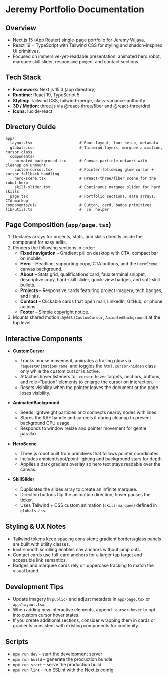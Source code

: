 # Jeremy Portfolio Documentation

## Overview

- Next.js 15 (App Router) single-page portfolio for Jeremy Wijaya.
- React 19 + TypeScript with Tailwind CSS for styling and shadcn-inspired UI primitives.
- Focused on immersive-yet-readable presentation: animated hero robot, marquee skill slider, responsive project and contact sections.

## Tech Stack

- **Framework:** Next.js 15.3 (app directory)
- **Runtime:** React 19, TypeScript 5
- **Styling:** Tailwind CSS, tailwind-merge, class-variance-authority
- **3D / Motion:** three.js via @react-three/fiber and @react-three/drei
- **Icons:** lucide-react

## Directory Guide

```text
app/
  layout.tsx                     # Root layout, font setup, metadata
  globals.css                    # Tailwind layers, marquee animation, cursor class
  components/
    animated-background.tsx      # Canvas particle network with cleanup on unmount
    custom-cursor.tsx            # Pointer-following glow cursor + cursor fallback handling
    hero-scene.tsx               # @react-three/fiber scene for the robot hero
    skill-slider.tsx             # Continuous marquee slider for hard skills
  page.tsx                       # Portfolio sections, data arrays, CTA markup
components/ui/                   # Button, card, badge primitives
lib/utils.ts                     # `cn` helper
```

## Page Composition (`app/page.tsx`)

1. Declares arrays for projects, stats, and skills directly inside the component for easy edits.
2. Renders the following sections in order:
   - **Fixed navigation** – Gradient pill on desktop with CTA, compact bar on mobile.
   - **Hero** – Headline, supporting copy, CTA buttons, and the `HeroScene` canvas background.
   - **About** – Stats grid, qualifications card, faux terminal snippet, descriptive copy, hard-skill slider, quick-view badges, and soft-skill bullets.
   - **Projects** – Responsive cards featuring project imagery, tech badges, and links.
   - **Contact** – Clickable cards that open mail, LinkedIn, GitHub, or phone actions.
   - **Footer** – Simple copyright notice.
3. Mounts shared motion layers (`CustomCursor`, `AnimatedBackground`) at the top level.

## Interactive Components

- **CustomCursor**
  - Tracks mouse movement, animates a trailing glow via `requestAnimationFrame`, and toggles the `html.cursor-hidden` class only while the custom cursor is active.
  - Attaches hover listeners to `.cursor-hover` targets, anchors, buttons, and role="button" elements to enlarge the cursor on interaction.
  - Resets visibility when the pointer leaves the document or the page loses visibility.

- **AnimatedBackground**
  - Seeds lightweight particles and connects nearby nodes with lines.
  - Stores the RAF handle and cancels it during cleanup to prevent background CPU usage.
  - Responds to window resize and pointer movement for gentle parallax.

- **HeroScene**
  - Three.js robot built from primitives that follows pointer coordinates.
  - Includes ambient/spot/point lighting and background stars for depth.
  - Applies a dark gradient overlay so hero text stays readable over the canvas.

- **SkillSlider**
  - Duplicates the slides array to create an infinite marquee.
  - Direction buttons flip the animation direction; hover pauses the ticker.
  - Uses Tailwind + CSS custom animation (`skill-marquee`) defined in `globals.css`.

## Styling & UX Notes

- Tailwind tokens keep spacing consistent; gradient borders/glass panels are built with utility classes.
- `html` smooth scrolling enables nav anchors without jump cuts.
- Contact cards use full-card anchors for a larger tap target and accessible link semantics.
- Badges and marquee cards rely on uppercase tracking to match the visual brand.

## Development Tips

- Update imagery in `public/` and adjust metadata in `app/page.tsx` or `app/layout.tsx`.
- When adding new interactive elements, append `.cursor-hover` to opt into custom cursor hover states.
- If you create additional sections, consider wrapping them in cards or gradients consistent with existing components for continuity.

## Scripts

- `npm run dev` – start the development server
- `npm run build` – generate the production bundle
- `npm run start` – serve the production build
- `npm run lint` – run ESLint with the Next.js config

